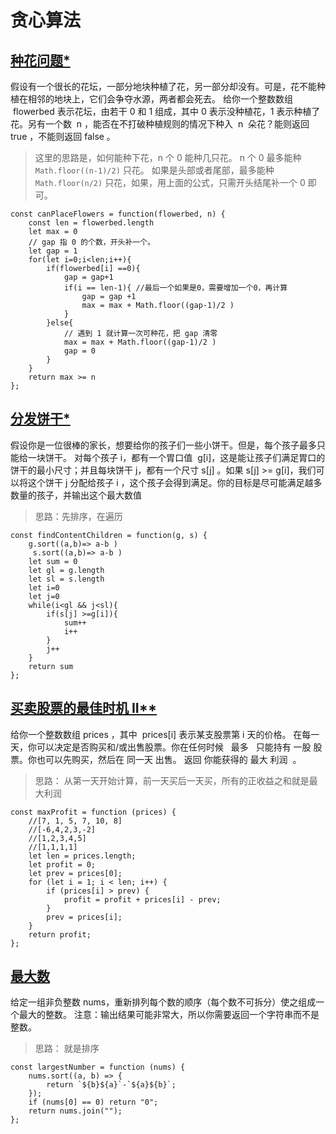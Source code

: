 # 贪心算法

## [种花问题\*](https://leetcode.cn/problems/can-place-flowers/)

假设有一个很长的花坛，一部分地块种植了花，另一部分却没有。可是，花不能种植在相邻的地块上，它们会争夺水源，两者都会死去。
给你一个整数数组  flowerbed 表示花坛，由若干 0 和 1 组成，其中 0 表示没种植花，1 表示种植了花。另有一个数  n ，能否在不打破种植规则的情况下种入  n  朵花？能则返回 true ，不能则返回 false 。

> 这里的思路是，如何能种下花，n 个 0 能种几只花。 n 个 0 最多能种 `Math.floor((n-1)/2)` 只花。 如果是头部或者尾部，最多能种 `Math.floor(n/2)` 只花，如果，用上面的公式，只需开头结尾补一个 0 即可。

```
const canPlaceFlowers = function(flowerbed, n) {
    const len = flowerbed.length
    let max = 0
    // gap 指 0 的个数，开头补一个。
    let gap = 1
    for(let i=0;i<len;i++){
        if(flowerbed[i] ==0){
            gap = gap+1
            if(i == len-1){ //最后一个如果是0，需要增加一个0，再计算
                gap = gap +1
                max = max + Math.floor((gap-1)/2 )
            }
        }else{
            // 遇到 1 就计算一次可种花，把 gap 清零
            max = max + Math.floor((gap-1)/2 )
            gap = 0
        }
    }
    return max >= n
};
```

## [分发饼干\*](https://leetcode.cn/problems/assign-cookies/)

假设你是一位很棒的家长，想要给你的孩子们一些小饼干。但是，每个孩子最多只能给一块饼干。
对每个孩子 i，都有一个胃口值  g[i]，这是能让孩子们满足胃口的饼干的最小尺寸；并且每块饼干 j，都有一个尺寸 s[j] 。如果 s[j] >= g[i]，我们可以将这个饼干 j 分配给孩子 i ，这个孩子会得到满足。你的目标是尽可能满足越多数量的孩子，并输出这个最大数值

> 思路：先排序，在遍历

```
const findContentChildren = function(g, s) {
    g.sort((a,b)=> a-b )
     s.sort((a,b)=> a-b )
    let sum = 0
    let gl = g.length
    let sl = s.length
    let i=0
    let j=0
    while(i<gl && j<sl){
        if(s[j] >=g[i]){
            sum++
            i++
        }
        j++
    }
    return sum
};
```

## [买卖股票的最佳时机 II\*\*](https://leetcode.cn/problems/best-time-to-buy-and-sell-stock-ii)

给你一个整数数组 prices ，其中  prices[i] 表示某支股票第 i 天的价格。
在每一天，你可以决定是否购买和/或出售股票。你在任何时候   最多   只能持有 一股 股票。你也可以先购买，然后在 同一天 出售。
返回 你能获得的 最大 利润  。

> 思路： 从第一天开始计算，前一天买后一天买，所有的正收益之和就是最大利润

```
const maxProfit = function (prices) {
    //[7, 1, 5, 7, 10, 8]
    //[-6,4,2,3,-2]
    //[1,2,3,4,5]
    //[1,1,1,1]
    let len = prices.length;
    let profit = 0;
    let prev = prices[0];
    for (let i = 1; i < len; i++) {
        if (prices[i] > prev) {
            profit = profit + prices[i] - prev;
        }
        prev = prices[i];
    }
    return profit;
};
```

## [最大数](https://leetcode.cn/problems/largest-number/)

给定一组非负整数 nums，重新排列每个数的顺序（每个数不可拆分）使之组成一个最大的整数。
注意：输出结果可能非常大，所以你需要返回一个字符串而不是整数。

> 思路： 就是排序

```
const largestNumber = function (nums) {
    nums.sort((a, b) => {
        return `${b}${a}`-`${a}${b}`;
    });
    if (nums[0] == 0) return "0";
    return nums.join("");
};
```
